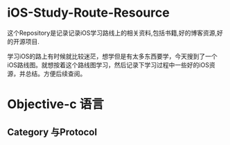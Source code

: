 # iOS-Study-Route-Resource
这个Repository是记录记录iOS学习路线上的相关资料,包括书籍,好的博客资源,好的开源项目.


学习iOS的路上有时候就比较迷茫，想学但是有太多东西要学，今天搜到了一个iOS路线图。就想按着这个路线图学习，然后记录下学习过程中一些好的iOS资源，并总结。方便后续查阅。

# Objective-c 语言 
## Category 与Protocol 



